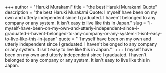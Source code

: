 +++
author = "Haruki Murakami"
title = "the best Haruki Murakami Quote"
description = "the best Haruki Murakami Quote: I myself have been on my own and utterly independent since I graduated. I haven't belonged to any company or any system. It isn't easy to live like this in Japan."
slug = "i-myself-have-been-on-my-own-and-utterly-independent-since-i-graduated-i-havent-belonged-to-any-company-or-any-system-it-isnt-easy-to-live-like-this-in-japan"
quote = '''I myself have been on my own and utterly independent since I graduated. I haven't belonged to any company or any system. It isn't easy to live like this in Japan.'''
+++
I myself have been on my own and utterly independent since I graduated. I haven't belonged to any company or any system. It isn't easy to live like this in Japan.
